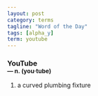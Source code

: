 ```yaml
---
layout: post
category: terms
tagline: "Word of the Day"
tags: [alpha_y]
term: youtube
---
```


<h3>YouTube<br/> <small>&mdash; n. (you<span>&middot;</span>tube)</small></h3>
<p><ol><li>a curved plumbing fixture</li>
</ol></p>
